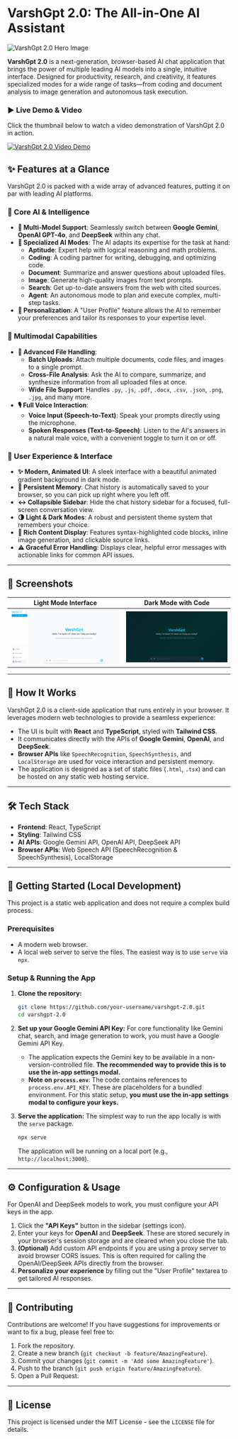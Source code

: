 
# VarshGpt 2.0: The All-in-One AI Assistant

![VarshGpt 2.0 Hero Image](https://placehold.co/1200x600/0f172a/38bdf8?text=VarshGpt%202.0)

**VarshGpt 2.0** is a next-generation, browser-based AI chat application that brings the power of multiple leading AI models into a single, intuitive interface. Designed for productivity, research, and creativity, it features specialized modes for a wide range of tasks—from coding and document analysis to image generation and autonomous task execution.



### ▶️ Live Demo & Video



Click the thumbnail below to watch a video demonstration of VarshGpt 2.0 in action.

[![VarshGpt 2.0 Video Demo](https://placehold.co/800x450/0f172a/38bdf8?text=Click%20to%20Play%20Demo)](https://youtu.be/JVSMGj52h8U)

## ✨ Features at a Glance

VarshGpt 2.0 is packed with a wide array of advanced features, putting it on par with leading AI platforms.

### 🧠 Core AI & Intelligence
*   **🤖 Multi-Model Support**: Seamlessly switch between **Google Gemini**, **OpenAI GPT-4o**, and **DeepSeek** within any chat.
*   **🎯 Specialized AI Modes**: The AI adapts its expertise for the task at hand:
    *   **Aptitude**: Expert help with logical reasoning and math problems.
    *   **Coding**: A coding partner for writing, debugging, and optimizing code.
    *   **Document**: Summarize and answer questions about uploaded files.
    *   **Image**: Generate high-quality images from text prompts.
    *   **Search**: Get up-to-date answers from the web with cited sources.
    *   **Agent**: An autonomous mode to plan and execute complex, multi-step tasks.
*   **👤 Personalization**: A "User Profile" feature allows the AI to remember your preferences and tailor its responses to your expertise level.

### 📂 Multimodal Capabilities
*   **📎 Advanced File Handling**:
    *   **Batch Uploads**: Attach multiple documents, code files, and images to a single prompt.
    *   **Cross-File Analysis**: Ask the AI to compare, summarize, and synthesize information from all uploaded files at once.
    *   **Wide File Support**: Handles `.py`, `.js`, `.pdf`, `.docx`, `.csv`, `.json`, `.png`, `.jpg`, and many more.
*   **🎙️ Full Voice Interaction**:
    *   **Voice Input (Speech-to-Text)**: Speak your prompts directly using the microphone.
    *   **Spoken Responses (Text-to-Speech)**: Listen to the AI's answers in a natural male voice, with a convenient toggle to turn it on or off.

### 🎨 User Experience & Interface
*   **✨ Modern, Animated UI**: A sleek interface with a beautiful animated gradient background in dark mode.
*   **💾 Persistent Memory**: Chat history is automatically saved to your browser, so you can pick up right where you left off.
*   **↔️ Collapsible Sidebar**: Hide the chat history sidebar for a focused, full-screen conversation view.
*   **🌗 Light & Dark Modes**: A robust and persistent theme system that remembers your choice.
*   **📝 Rich Content Display**: Features syntax-highlighted code blocks, inline image generation, and clickable source links.
*   **⚠️ Graceful Error Handling**: Displays clear, helpful error messages with actionable links for common API issues.

---

## 📸 Screenshots

| Light Mode Interface | Dark Mode with Code |
| :---: | :---: |
| ![Light Mode Screenshot](https://github.com/VarsshanCoder/VarshGpt-2.0/blob/main/Demo/Screenshot%202025-09-21%20193300.png) | ![Dark Mode Screenshot](https://github.com/VarsshanCoder/VarshGpt-2.0/blob/main/Demo/Screenshot%202025-09-21%20193225.png)

---

## 🧠 How It Works

VarshGpt 2.0 is a client-side application that runs entirely in your browser. It leverages modern web technologies to provide a seamless experience:
*   The UI is built with **React** and **TypeScript**, styled with **Tailwind CSS**.
*   It communicates directly with the APIs of **Google Gemini**, **OpenAI**, and **DeepSeek**.
*   **Browser APIs** like `SpeechRecognition`, `SpeechSynthesis`, and `LocalStorage` are used for voice interaction and persistent memory.
*   The application is designed as a set of static files (`.html`, `.tsx`) and can be hosted on any static web hosting service.

---

## 🛠️ Tech Stack

*   **Frontend**: React, TypeScript
*   **Styling**: Tailwind CSS
*   **AI APIs**: Google Gemini API, OpenAI API, DeepSeek API
*   **Browser APIs**: Web Speech API (SpeechRecognition & SpeechSynthesis), LocalStorage

---

## 🚀 Getting Started (Local Development)

This project is a static web application and does not require a complex build process.

### Prerequisites
*   A modern web browser.
*   A local web server to serve the files. The easiest way is to use `serve` via `npx`.

### Setup & Running the App

1.  **Clone the repository:**
    ```sh
    git clone https://github.com/your-username/varshgpt-2.0.git
    cd varshgpt-2.0
    ```

2.  **Set up your Google Gemini API Key:**
    For core functionality like Gemini chat, search, and image generation to work, you must have a Google Gemini API Key.
    *   The application expects the Gemini key to be available in a non-version-controlled file. **The recommended way to provide this is to use the in-app settings modal.**
    *   **Note on `process.env`**: The code contains references to `process.env.API_KEY`. These are placeholders for a bundled environment. For this static setup, **you must use the in-app settings modal to configure your keys.**

3.  **Serve the application:**
    The simplest way to run the app locally is with the `serve` package.
    ```sh
    npx serve
    ```
    The application will be running on a local port (e.g., `http://localhost:3000`).

---

## ⚙️ Configuration & Usage

For OpenAI and DeepSeek models to work, you must configure your API keys in the app.

1.  Click the **"API Keys"** button in the sidebar (settings icon).
2.  Enter your keys for **OpenAI** and **DeepSeek**. These are stored securely in your browser's session storage and are cleared when you close the tab.
3.  **(Optional)** Add custom API endpoints if you are using a proxy server to avoid browser CORS issues. This is often required for calling the OpenAI/DeepSeek APIs directly from the browser.
4.  **Personalize your experience** by filling out the "User Profile" textarea to get tailored AI responses.

---

## 🤝 Contributing

Contributions are welcome! If you have suggestions for improvements or want to fix a bug, please feel free to:
1.  Fork the repository.
2.  Create a new branch (`git checkout -b feature/AmazingFeature`).
3.  Commit your changes (`git commit -m 'Add some AmazingFeature'`).
4.  Push to the branch (`git push origin feature/AmazingFeature`).
5.  Open a Pull Request.

---

## 📜 License

This project is licensed under the MIT License - see the `LICENSE` file for details.
